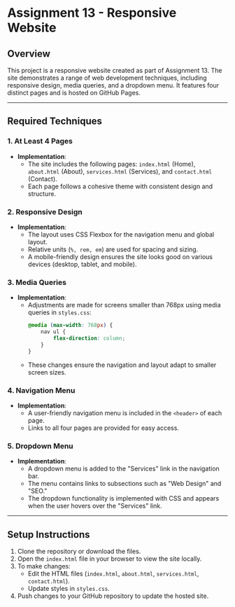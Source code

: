 # Assignment 13 - Responsive Website

## Overview
This project is a responsive website created as part of Assignment 13. The site demonstrates a range of web development techniques, including responsive design, media queries, and a dropdown menu. It features four distinct pages and is hosted on GitHub Pages.

---

## Required Techniques

### **1. At Least 4 Pages**
- **Implementation**: 
  - The site includes the following pages: `index.html` (Home), `about.html` (About), `services.html` (Services), and `contact.html` (Contact).
  - Each page follows a cohesive theme with consistent design and structure.

### **2. Responsive Design**
- **Implementation**:
  - The layout uses CSS Flexbox for the navigation menu and global layout.
  - Relative units (`%, rem, em`) are used for spacing and sizing.
  - A mobile-friendly design ensures the site looks good on various devices (desktop, tablet, and mobile).

### **3. Media Queries**
- **Implementation**:
  - Adjustments are made for screens smaller than 768px using media queries in `styles.css`:
    ```css
    @media (max-width: 768px) {
        nav ul {
            flex-direction: column;
        }
    }
    ```
  - These changes ensure the navigation and layout adapt to smaller screen sizes.

### **4. Navigation Menu**
- **Implementation**:
  - A user-friendly navigation menu is included in the `<header>` of each page.
  - Links to all four pages are provided for easy access.

### **5. Dropdown Menu**
- **Implementation**:
  - A dropdown menu is added to the "Services" link in the navigation bar. 
  - The menu contains links to subsections such as "Web Design" and "SEO."
  - The dropdown functionality is implemented with CSS and appears when the user hovers over the "Services" link.

---

## Setup Instructions
1. Clone the repository or download the files.
2. Open the `index.html` file in your browser to view the site locally.
3. To make changes:
   - Edit the HTML files (`index.html`, `about.html`, `services.html`, `contact.html`).
   - Update styles in `styles.css`.
4. Push changes to your GitHub repository to update the hosted site.
